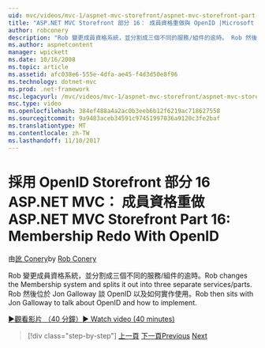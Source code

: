 ```yaml
---
uid: mvc/videos/mvc-1/aspnet-mvc-storefront/aspnet-mvc-storefront-part-16-membership-redo-with-openid
title: "ASP.NET MVC Storefront 部分 16： 成員資格重做與 OpenID |Microsoft 文件"
author: robconery
description: "Rob 變更成員資格系統，並分割成三個不同的服務/組件的逾時。 Rob 然後位於與談 OpenID Jon Galloway 以及無接縫如何..."
ms.author: aspnetcontent
manager: wpickett
ms.date: 10/16/2008
ms.topic: article
ms.assetid: afc038e6-555e-4dfa-ae45-f4d3d50e8f96
ms.technology: dotnet-mvc
ms.prod: .net-framework
msc.legacyurl: /mvc/videos/mvc-1/aspnet-mvc-storefront/aspnet-mvc-storefront-part-16-membership-redo-with-openid
msc.type: video
ms.openlocfilehash: 384ef488a4a2ac0b3eeb6b12f6219ac718627558
ms.sourcegitcommit: 9a9483aceb34591c97451997036a9120c3fe2baf
ms.translationtype: MT
ms.contentlocale: zh-TW
ms.lasthandoff: 11/10/2017
---
```

<a name="aspnet-mvc-storefront-part-16-membership-redo-with-openid"></a><span data-ttu-id="0aa45-104">採用 OpenID Storefront 部分 16 ASP.NET MVC： 成員資格重做</span><span class="sxs-lookup"><span data-stu-id="0aa45-104">ASP.NET MVC Storefront Part 16: Membership Redo With OpenID</span></span>
====================
<span data-ttu-id="0aa45-105">由[訛 Conery](https://github.com/robconery)</span><span class="sxs-lookup"><span data-stu-id="0aa45-105">by [Rob Conery](https://github.com/robconery)</span></span>

<span data-ttu-id="0aa45-106">Rob 變更成員資格系統，並分割成三個不同的服務/組件的逾時。</span><span class="sxs-lookup"><span data-stu-id="0aa45-106">Rob changes the Membership system and splits it out into three separate services/parts.</span></span> <span data-ttu-id="0aa45-107">Rob 然後位於 Jon Galloway 談 OpenID 以及如何實作使用。</span><span class="sxs-lookup"><span data-stu-id="0aa45-107">Rob then sits with Jon Galloway to talk about OpenID and how to implement.</span></span>

[<span data-ttu-id="0aa45-108">&#9654;觀看影片 （40 分鐘）</span><span class="sxs-lookup"><span data-stu-id="0aa45-108">&#9654; Watch video (40 minutes)</span></span>](https://channel9.msdn.com/Blogs/ASP-NET-Site-Videos/aspnet-mvc-storefront-part-16-membership-redo-with-openid)

>[!div class="step-by-step"]
<span data-ttu-id="0aa45-109">[上一頁](aspnet-mvc-storefront-part-15-public-code-review.md)
[下一頁](aspnet-mvc-storefront-part-17-checkout-with-jeff-atwood.md)</span><span class="sxs-lookup"><span data-stu-id="0aa45-109">[Previous](aspnet-mvc-storefront-part-15-public-code-review.md)
[Next](aspnet-mvc-storefront-part-17-checkout-with-jeff-atwood.md)</span></span>
